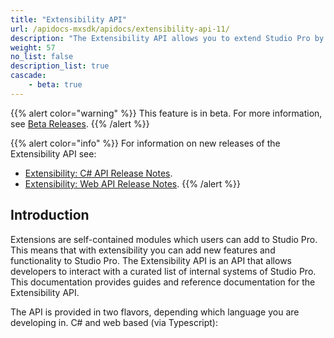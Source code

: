 ```yaml
---
title: "Extensibility API"
url: /apidocs-mxsdk/apidocs/extensibility-api-11/
description: "The Extensibility API allows you to extend Studio Pro by adding custom functionality."
weight: 57
no_list: false
description_list: true
cascade:
    - beta: true
---
```


{{% alert color="warning" %}} This feature is in beta. For more information, see [Beta Releases](/releasenotes/beta-features/). {{% /alert %}}

{{% alert color="info" %}}
For information on new releases of the Extensibility API see:

* [Extensibility: C# API Release Notes](/releasenotes/studio-pro/csharp-extensibility-api/). 
* [Extensibility: Web API Release Notes](/releasenotes/studio-pro/web-extensibility-api/).
{{% /alert %}}

## Introduction

Extensions are self-contained modules which users can add to Studio Pro. This means that with extensibility you can add new features and functionality to Studio Pro. The Extensibility API is an API that allows developers to interact with a curated list of internal systems of Studio Pro. This documentation provides guides and reference documentation for the Extensibility API.

The API is provided in two flavors, depending which language you are developing in. C# and web based (via Typescript):
